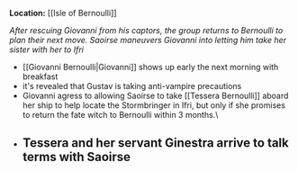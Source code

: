 **Location:** [[Isle of Bernoulli]]

*After rescuing Giovanni from his captors, the group returns to Bernoulli to plan their next move.  Saoirse maneuvers Giovanni into letting him take her sister with her to Ifri*

- [[Giovanni Bernoulli|Giovanni]] shows up early the next morning with breakfast
- it's revealed that Gustav is taking anti-vampire precautions
- Giovanni agress to allowing Saoirse to take [[Tessera Bernoulli]] aboard her ship to help locate the Stormbringer in Ifri, but only if she promises to return the fate witch to Bernoulli within 3 months.\
- Tessera and her servant Ginestra arrive to talk terms with Saoirse
	- 

